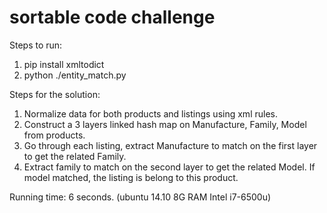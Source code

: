 # sortable code challenge
Steps to run:
1. pip install xmltodict
2. python ./entity_match.py

Steps for the solution:
1. Normalize data for both products and listings using xml rules.
2. Construct a 3 layers linked hash map on Manufacture, Family, Model from products.
3. Go through each listing, extract Manufacture to match on the first layer to get the related Family.
4. Extract family to match on the second layer to get the related Model.
   If model matched, the listing is belong to this product.
   
Running time: 6 seconds.  (ubuntu 14.10 8G RAM Intel i7-6500u)

